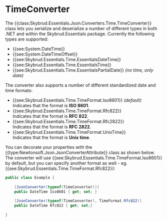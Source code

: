 # TimeConverter

The {{class:Skybrud.Essentials.Json.Converters.Time.TimeConverter}} class lets you serialize and deserialize a number of different types in both .NET and within the Skybrud.Essentials package. Currently the following types are supported:

- {{see:System.DateTime}}
- {{see:System.DateTimeOffset}}
- {{see:Skybrud.Essentials.Time.EssentialsDateTime}}
- {{see:Skybrud.Essentials.Time.EssentialsTime}}
- {{see:Skybrud.Essentials.Time.EssentialsPartialDate}} *(no time, only date)*

The converter also supports a number of different standardized date and time formats:

- {{see:Skybrud.Essentials.Time.TimeFormat.Iso8601}} *(default)*  
  Indicates that the format is **ISO 8601**.
- {{see:Skybrud.Essentials.Time.TimeFormat.Rfc822}}  
  Indicates that the format is **RFC 822**.
- {{see:Skybrud.Essentials.Time.TimeFormat.Rfc2822}}  
  Indicates that the format is **RFC 2822**.
- {{see:Skybrud.Essentials.Time.TimeFormat.UnixTime}}  
  Indicates that the format is **Unix time**.

You can decorate your properties with the {{type:Newtonsoft.Json.JsonConverterAttribute}} class as shown below. The converter will use {{see:Skybrud.Essentials.Time.TimeFormat.Iso8601}} by default, but you can specify another format as well - eg. {{see:Skybrud.Essentials.Time.TimeFormat.Rfc822}}:

```c#
public class Example {
    
    [JsonConverter(typeof(TimeConverter))]
    public DateTime Iso8601 { get; set; }
    
    [JsonConverter(typeof(TimeConverter), TimeFormat.Rfc822)]
    public DateTime Rfc822 { get; set;}
    
}
```

